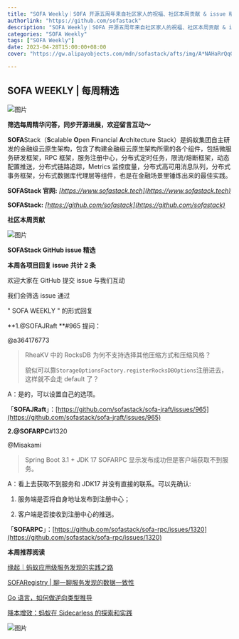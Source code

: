 ```yaml
---
title: "SOFA Weekly｜SOFA 开源五周年来自社区家人的祝福、社区本周贡献 & issue 精选"
authorlink: "https://github.com/sofastack"
description: "SOFA Weekly｜SOFA 开源五周年来自社区家人的祝福、社区本周贡献 & issue 精选"
categories: "SOFA Weekly"
tags: ["SOFA Weekly"]
date: 2023-04-28T15:00:00+08:00
cover: "https://gw.alipayobjects.com/mdn/sofastack/afts/img/A*NAHaRrQqGzAAAAAAAAAAAAAAARQnAQ"

---
```


## SOFA WEEKLY | 每周精选

![图片](https://p3-juejin.byteimg.com/tos-cn-i-k3u1fbpfcp/1e08fca65f7643c783d33f590bb41d5a~tplv-k3u1fbpfcp-zoom-1.image)

**筛选每周精华问答，同步开源进展，欢迎留言互动～**

**SOFA**Stack（**S**calable **O**pen **F**inancial **A**rchitecture Stack）是蚂蚁集团自主研发的金融级云原生架构，包含了构建金融级云原生架构所需的各个组件，包括微服务研发框架，RPC 框架，服务注册中心，分布式定时任务，限流/熔断框架，动态配置推送，分布式链路追踪，Metrics 监控度量，分布式高可用消息队列，分布式事务框架，分布式数据库代理层等组件，也是在金融场景里锤炼出来的最佳实践。

**SOFAStack 官网:** *[https://www.sofastack.tech](https://www.sofastack.tech)*

**SOFAStack:** *[https://github.com/sofastack](https://github.com/sofastack)*

**社区本周贡献** 

![图片](https://mmbiz.qpic.cn/mmbiz_jpg/nibOZpaQKw09t9c3svD0QAtJibIL9KtH4AicXF6iaLNkW1qR3n5uHydbmJ9zLfnVicGiab0oN0ljmR7ou6yOOVX2sFaQ/640?wx_fmt=jpeg&wxfrom=5&wx_lazy=1&wx_co=1)

 **SOFAStack GitHub issue 精选** 

**本周各项目回复 issue 共计 2 条**

欢迎大家在 GitHub 提交 issue 与我们互动

我们会筛选 issue 通过 

" SOFA WEEKLY " 的形式回复

**1.@SOFAJRaft **#965 提问：

@a364176773

> RheaKV 中的 RocksDB 为何不支持选择其他压缩方式和压缩风格？
>
> 貌似可以靠`StorageOptionsFactory.registerRocksDBOptions`注册进去，这样就不会走 default 了？

A：是的，可以设置自己的选项。

「**SOFAJRaft**」：[https://github.com/sofastack/sofa-jraft/issues/965](https://github.com/sofastack/sofa-jraft/issues/965)

**2.@SOFARPC**#1320

@Misakami

> Spring Boot 3.1 + JDK 17 SOFARPC 显示发布成功但是客户端获取不到服务。

A：看上去获取不到服务和 JDK17 并没有直接的联系。可以先确认:

1. 服务端是否将自身地址发布到注册中心；

2. 客户端是否接收到注册中心的推送。

「**SOFARPC**」：[https://github.com/sofastack/sofa-rpc/issues/1320](https://github.com/sofastack/sofa-rpc/issues/1320)

  **本周推荐阅读** 

[缘起｜蚂蚁应用级服务发现的实践之路](https://mp.weixin.qq.com/s/-oVOeakwefgvlFyi6yYgKA)

[SOFARegistry | 聊一聊服务发现的数据一致性](https://mp.weixin.qq.com/s/nPHSYWk74lJuRrHe7SlWdw)

[Go 语言，如何做逆向类型推导](https://mp.weixin.qq.com/s/dDrOd3C1tnDVdmWbRFx3ug)

[降本增效：蚂蚁在 Sidecarless 的探索和实践](https://mp.weixin.qq.com/s/7sGSm3kZ2P2Q8mMo3OCxQA)

![图片](https://mmbiz.qpic.cn/mmbiz_jpg/nibOZpaQKw0icFMvfmJYE2gzNBePWwuuickPbVLQXdjXHytsPOr7fibEPjbYY2TZU8BcwsrJzoLVGQt7j9qJcF6aqw/640?wx_fmt=jpeg&wxfrom=5&wx_lazy=1&wx_co=1)
